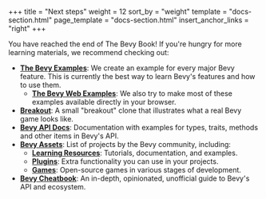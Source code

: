 +++
title = "Next steps"
weight = 12
sort_by = "weight"
template = "docs-section.html"
page_template = "docs-section.html"
insert_anchor_links = "right"
+++

You have reached the end of The Bevy Book! If you're hungry for more learning materials, we recommend checking out:

* **[The Bevy Examples](https://github.com/bevyengine/bevy/tree/latest/examples#examples)**: We create an example for every major Bevy feature. This is currently the best way to learn Bevy's features and how to use them.
  * **[The Bevy Web Examples](https://bevyengine.org/examples)**: We also try to make most of these examples available directly in your browser.
* **[Breakout](https://github.com/bevyengine/bevy/blob/latest/examples/games/breakout.rs)**: A small "breakout" clone that illustrates what a real Bevy game looks like.
* **[Bevy API Docs](https://docs.rs/bevy)**: Documentation with examples for types, traits, methods and other items in Bevy's API.
* **[Bevy Assets](https://bevyengine.org/assets/)**: List of projects by the Bevy community, including:
  * **[Learning Resources](https://bevyengine.org/assets/#learning)**: Tutorials, documentation, and examples.
  * **[Plugins](https://bevyengine.org/assets/#assets)**: Extra functionality you can use in your projects.
  * **[Games](https://bevyengine.org/assets/#apps)**: Open-source games in various stages of development.
* **[Bevy Cheatbook](https://bevy-cheatbook.github.io/)**: An in-depth, opinionated, unofficial guide to Bevy's API and ecosystem.

